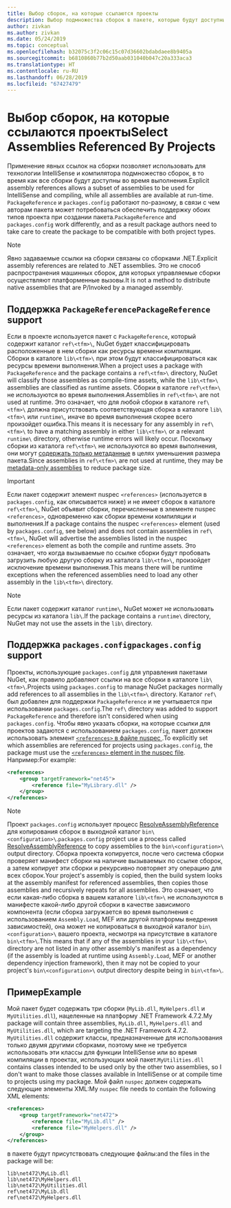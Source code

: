 ```yaml
---
title: Выбор сборок, на которые ссылаются проекты
description: Выбор подмножества сборок в пакете, которые будут доступны компилятору, в то время как все сборки будут доступны во время выполнения.
author: zivkan
ms.author: zivkan
ms.date: 05/24/2019
ms.topic: conceptual
ms.openlocfilehash: b32075c3f2c06c15c07d36602bdabdaee8b9405a
ms.sourcegitcommit: b6810860b77b2d50aab031040b047c20a333aca3
ms.translationtype: HT
ms.contentlocale: ru-RU
ms.lasthandoff: 06/28/2019
ms.locfileid: "67427479"
---
```

# <a name="select-assemblies-referenced-by-projects"></a><span data-ttu-id="11a17-103">Выбор сборок, на которые ссылаются проекты</span><span class="sxs-lookup"><span data-stu-id="11a17-103">Select Assemblies Referenced By Projects</span></span>

<span data-ttu-id="11a17-104">Применение явных ссылок на сборки позволяет использовать для технологии IntelliSense и компилятора подмножество сборок, в то время как все сборки будут доступны во время выполнения.</span><span class="sxs-lookup"><span data-stu-id="11a17-104">Explicit assembly references allows a subset of assemblies to be used for IntelliSense and compiling, while all assemblies are available at run-time.</span></span> <span data-ttu-id="11a17-105">`PackageReference` и `packages.config` работают по-разному, в связи с чем авторам пакета может потребоваться обеспечить поддержку обоих типов проекта при создании пакета.</span><span class="sxs-lookup"><span data-stu-id="11a17-105">`PackageReference` and `packages.config` work differently, and as a result package authors need to take care to create the package to be compatible with both project types.</span></span>

> [!Note]
> <span data-ttu-id="11a17-106">Явно задаваемые ссылки на сборки связаны со сборками .NET.</span><span class="sxs-lookup"><span data-stu-id="11a17-106">Explicit assembly references are related to .NET assemblies.</span></span> <span data-ttu-id="11a17-107">Это не способ распространения машинных сборок, для которых управляемые сборки осуществляют платформенные вызовы.</span><span class="sxs-lookup"><span data-stu-id="11a17-107">It is not a method to distribute native assemblies that are P/Invoked by a managed assembly.</span></span>

## <a name="packagereference-support"></a><span data-ttu-id="11a17-108">Поддержка `PackageReference`</span><span class="sxs-lookup"><span data-stu-id="11a17-108">`PackageReference` support</span></span>

<span data-ttu-id="11a17-109">Если в проекте используется пакет с `PackageReference`, который содержит каталог `ref\<tfm>\`, NuGet будет классифицировать расположенные в нем сборки как ресурсы времени компиляции. Сборки в каталоге `lib\<tfm>\` при этом будут классифицироваться как ресурсы времени выполнения.</span><span class="sxs-lookup"><span data-stu-id="11a17-109">When a project uses a package with `PackageReference` and the package contains a `ref\<tfm>\` directory, NuGet will classify those assembles as compile-time assets, while the `lib\<tfm>\` assemblies are classified as runtime assets.</span></span> <span data-ttu-id="11a17-110">Сборки в каталоге `ref\<tfm>\` не используются во время выполнения.</span><span class="sxs-lookup"><span data-stu-id="11a17-110">Assemblies in `ref\<tfm>\` are not used at runtime.</span></span> <span data-ttu-id="11a17-111">Это означает, что для любой сборки в каталоге `ref\<tfm>\` должна присутствовать соответствующая сборка в каталоге `lib\<tfm>\` или `runtime\`, иначе во время выполнения скорее всего произойдет ошибка.</span><span class="sxs-lookup"><span data-stu-id="11a17-111">This means it is necessary for any assembly in `ref\<tfm>\` to have a matching assembly in either `lib\<tfm>\` or a relevant `runtime\` directory, otherwise runtime errors will likely occur.</span></span> <span data-ttu-id="11a17-112">Поскольку сборки из каталога `ref\<tfm>\` не используются во время выполнения, они могут [содержать только метаданные](https://github.com/dotnet/roslyn/blob/master/docs/features/refout.md) в целях уменьшения размера пакета.</span><span class="sxs-lookup"><span data-stu-id="11a17-112">Since assemblies in `ref\<tfm>\` are not used at runtime, they may be [metadata-only assemblies](https://github.com/dotnet/roslyn/blob/master/docs/features/refout.md) to reduce package size.</span></span>

> [!Important]
> <span data-ttu-id="11a17-113">Если пакет содержит элемент nuspec `<references>` (используется в `packages.config`, как описывается ниже) и не имеет сборок в каталоге `ref\<tfm>\`, NuGet объявит сборки, перечисленные в элементе nuspec `<references>`, одновременно как сборки времени компиляции и выполнения.</span><span class="sxs-lookup"><span data-stu-id="11a17-113">If a package contains the nuspec `<references>` element (used by `packages.config`, see below) and does not contain assemblies in `ref\<tfm>\`, NuGet will advertise the assemblies listed in the nuspec `<references>` element as both the compile and runtime assets.</span></span> <span data-ttu-id="11a17-114">Это означает, что когда вызываемые по ссылке сборки будут пробовать загрузить любую другую сборку из каталога `lib\<tfm>\`, произойдет исключение времени выполнения.</span><span class="sxs-lookup"><span data-stu-id="11a17-114">This means there will be runtime exceptions when the referenced assemblies need to load any other assembly in the `lib\<tfm>\` directory.</span></span>

> [!Note]
> <span data-ttu-id="11a17-115">Если пакет содержит каталог `runtime\`, NuGet может не использовать ресурсы из каталога `lib\`.</span><span class="sxs-lookup"><span data-stu-id="11a17-115">If the package contains a `runtime\` directory, NuGet may not use the assets in the `lib\` directory.</span></span>

## <a name="packagesconfig-support"></a><span data-ttu-id="11a17-116">Поддержка `packages.config`</span><span class="sxs-lookup"><span data-stu-id="11a17-116">`packages.config` support</span></span>

<span data-ttu-id="11a17-117">Проекты, использующие `packages.config` для управления пакетами NuGet, как правило добавляют ссылки на все сборки в каталоге `lib\<tfm>\`.</span><span class="sxs-lookup"><span data-stu-id="11a17-117">Projects using `packages.config` to manage NuGet packages normally add references to all assemblies in the `lib\<tfm>\` directory.</span></span> <span data-ttu-id="11a17-118">Каталог `ref\` был добавлен для поддержки `PackageReference` и не учитывается при использовании `packages.config`.</span><span class="sxs-lookup"><span data-stu-id="11a17-118">The `ref\` directory was added to support `PackageReference` and therefore isn't considered when using `packages.config`.</span></span> <span data-ttu-id="11a17-119">Чтобы явно указать сборки, на которые ссылки для проектов задаются с использованием `packages.config`, пакет должен использовать элемент [`<references>` в файле nuspec ](../reference/nuspec.md#explicit-assembly-references).</span><span class="sxs-lookup"><span data-stu-id="11a17-119">To explicitly set which assemblies are referenced for projects using `packages.config`, the package must use the [`<references>` element in the nuspec file](../reference/nuspec.md#explicit-assembly-references).</span></span> <span data-ttu-id="11a17-120">Например:</span><span class="sxs-lookup"><span data-stu-id="11a17-120">For example:</span></span>

```xml
<references>
    <group targetFramework="net45">
        <reference file="MyLibrary.dll" />
    </group>
</references>
```

> [!Note]
> <span data-ttu-id="11a17-121">Проект `packages.config` использует процесс [ResolveAssemblyReference](https://github.com/Microsoft/msbuild/blob/master/documentation/wiki/ResolveAssemblyReference.md) для копирования сборок в выходной каталог `bin\<configuration>\`.</span><span class="sxs-lookup"><span data-stu-id="11a17-121">`packages.config` project use a process called [ResolveAssemblyReference](https://github.com/Microsoft/msbuild/blob/master/documentation/wiki/ResolveAssemblyReference.md) to copy assemblies to the `bin\<configuration>\` output directory.</span></span> <span data-ttu-id="11a17-122">Сборка проекта копируется, после чего система сборки проверяет манифест сборки на наличие вызываемых по ссылке сборок, а затем копирует эти сборки и рекурсивно повторяет эту операцию для всех сборок.</span><span class="sxs-lookup"><span data-stu-id="11a17-122">Your project's assembly is copied, then the build system looks at the assembly manifest for referenced assemblies, then copies those assemblies and recursively repeats for all assemblies.</span></span> <span data-ttu-id="11a17-123">Это означает, что если какая-либо сборка в вашем каталоге `lib\<tfm>\` не используются в манифесте какой-либо другой сборки в качестве зависимого компонента (если сборка загружается во время выполнения с использованием `Assembly.Load`, MEF или другой платформы внедрения зависимостей), она может не копироваться в выходной каталог `bin\<configuration>\` вашего проекта, несмотря на присутствие в каталоге `bin\<tfm>\`.</span><span class="sxs-lookup"><span data-stu-id="11a17-123">This means that if any of the assemblies in your `lib\<tfm>\` directory are not listed in any other assembly's manifest as a dependency (if the assembly is loaded at runtime using `Assembly.Load`, MEF or another dependency injection framework), then it may not be copied to your project's `bin\<configuration>\` output directory despite being in `bin\<tfm>\`.</span></span>

## <a name="example"></a><span data-ttu-id="11a17-124">Пример</span><span class="sxs-lookup"><span data-stu-id="11a17-124">Example</span></span>

<span data-ttu-id="11a17-125">Мой пакет будет содержать три сборки (`MyLib.dll`, `MyHelpers.dll` и `MyUtilities.dll`), нацеленные на платформу .NET Framework 4.7.2.</span><span class="sxs-lookup"><span data-stu-id="11a17-125">My package will contain three assemblies, `MyLib.dll`, `MyHelpers.dll` and `MyUtilities.dll`, which are targeting the .NET Framework 4.7.2.</span></span> <span data-ttu-id="11a17-126">`MyUtilities.dll` содержит классы, предназначенные для использования только двумя другими сборками, поэтому мне не требуется использовать эти классы для функции IntelliSense или во время компиляции в проектах, использующих мой пакет.</span><span class="sxs-lookup"><span data-stu-id="11a17-126">`MyUtilities.dll` contains classes intended to be used only by the other two assemblies, so I don't want to make those classes available in IntelliSense or at compile time to projects using my package.</span></span> <span data-ttu-id="11a17-127">Мой файл `nuspec` должен содержать следующие элементы XML:</span><span class="sxs-lookup"><span data-stu-id="11a17-127">My `nuspec` file needs to contain the following XML elements:</span></span>

```xml
<references>
    <group targetFramework="net472">
        <reference file="MyLib.dll" />
        <reference file="MyHelpers.dll" />
    </group>
</references>
```

<span data-ttu-id="11a17-128">в пакете будут присутствовать следующие файлы:</span><span class="sxs-lookup"><span data-stu-id="11a17-128">and the files in the package will be:</span></span>

```text
lib\net472\MyLib.dll
lib\net472\MyHelpers.dll
lib\net472\MyUtilities.dll
ref\net472\MyLib.dll
ref\net472\MyHelpers.dll
```
